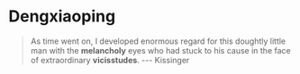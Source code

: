 # Dengxiaoping
> As time went on, I developed enormous regard for this doughtly little man with the **melancholy** eyes who had stuck to his cause in the face of extraordinary **vicisstudes**. --- Kissinger
